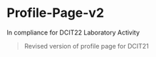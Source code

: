 # Profile-Page-v2
In compliance for DCIT22 Laboratory Activity
>Revised version of profile page for DCIT21

